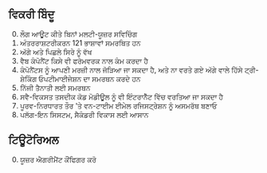 ## ਵਿਕਰੀ ਬਿੰਦੂ

0. ਲੌਗ ਆਊਟ ਕੀਤੇ ਬਿਨਾਂ ਮਲਟੀ-ਯੂਜ਼ਰ ਸਵਿਚਿੰਗ
1. ਅੰਤਰਰਾਸ਼ਟਰੀਕਰਨ 121 ਭਾਸ਼ਾਵਾਂ ਸਮਰਥਿਤ ਹਨ
2. ਅੱਗੇ ਅਤੇ ਪਿਛਲੇ ਸਿਰੇ ਨੂੰ ਵੱਖ
3. ਵੈਬ ਕੰਪੋਨੈਂਟ ਕਿਸੇ ਵੀ ਫਰੇਮਵਰਕ ਨਾਲ ਕੰਮ ਕਰਦਾ ਹੈ
4. ਕੰਪੋਨੈਂਟਸ ਨੂੰ ਆਪਣੀ ਮਰਜ਼ੀ ਨਾਲ ਜੋੜਿਆ ਜਾ ਸਕਦਾ ਹੈ, ਅਤੇ ਨਾ ਵਰਤੇ ਗਏ ਅੱਗੇ ਵਾਲੇ ਹਿੱਸੇ ਟ੍ਰੀ-ਸ਼ੇਕਿੰਗ ਓਪਟੀਮਾਈਜੇਸ਼ਨ ਦਾ ਸਮਰਥਨ ਕਰਦੇ ਹਨ
5. ਨਿੱਜੀ ਤੈਨਾਤੀ ਲਈ ਸਮਰਥਨ
6. ਸਵੈ-ਵਿਕਸਤ ਤਸਦੀਕ ਕੋਡ ਮੋਡੀਊਲ ਨੂੰ ਵੀ ਇੰਟਰਾਨੈੱਟ ਵਿੱਚ ਵਰਤਿਆ ਜਾ ਸਕਦਾ ਹੈ
7. ਪੂਰਵ-ਨਿਰਧਾਰਤ ਤੌਰ 'ਤੇ ਵਨ-ਟਾਈਮ ਈਮੇਲ ਰਜਿਸਟ੍ਰੇਸ਼ਨ ਨੂੰ ਅਸਮਰੱਥ ਬਣਾਓ
8. ਪਲੱਗ-ਇਨ ਸਿਸਟਮ, ਸੈਕੰਡਰੀ ਵਿਕਾਸ ਲਈ ਆਸਾਨ

## ਟਿਊਟੋਰਿਅਲ

0. ਯੂਜ਼ਰ ਐਗਰੀਮੈਂਟ ਕੌਂਫਿਗਰ ਕਰੋ